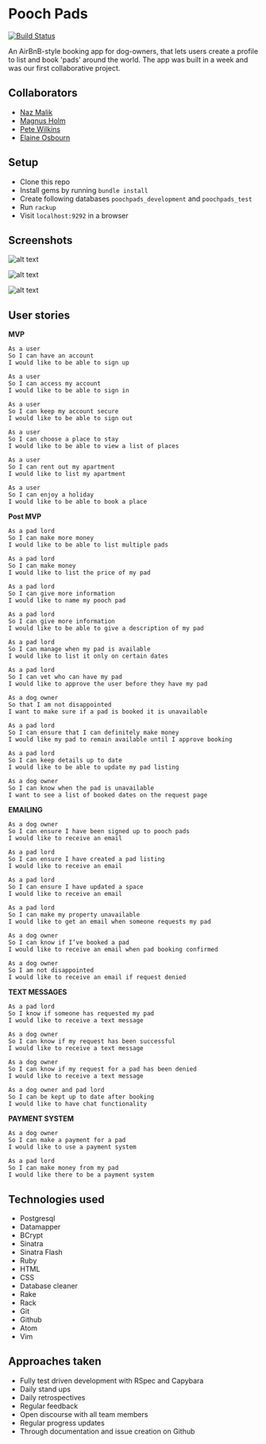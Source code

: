 # Pooch Pads
[![Build Status](https://travis-ci.org/kittysquee/poochpads.svg?branch=master)](https://travis-ci.org/kittysquee/poochpads)

An AirBnB-style booking app for dog-owners, that lets users create a profile to list and book 'pads' around the world. The app was built in a week and was our first collaborative project. 

## Collaborators
* [Naz Malik](https://github.com/nazwhale)
* [Magnus Holm](https://github.com/mghlm)
* [Pete Wilkins](https://github.com/petewilkins)
* [Elaine Osbourn](https://github.com/kittysquee/)

## Setup

- Clone this repo
- Install gems by running `bundle install`
- Create following databases `poochpads_development` and `poochpads_test`
- Run `rackup`
- Visit `localhost:9292` in a browser

## Screenshots

![alt text](http://i.imgur.com/pG9wwab.png)

![alt text](http://i.imgur.com/S1qcUxa.png)

![alt text](http://i.imgur.com/XrrYksd.png)

## User stories


**MVP**

```
As a user
So I can have an account
I would like to be able to sign up

As a user
So I can access my account
I would like to be able to sign in

As a user
So I can keep my account secure
I would like to be able to sign out

As a user
So I can choose a place to stay
I would like to be able to view a list of places

As a user
So I can rent out my apartment
I would like to list my apartment

As a user
So I can enjoy a holiday
I would like to be able to book a place
```

**Post MVP**

```
As a pad lord
So I can make more money
I would like to be able to list multiple pads

As a pad lord
So I can make money
I would like to list the price of my pad

As a pad lord
So I can give more information
I would like to name my pooch pad

As a pad lord
So I can give more information
I would like to be able to give a description of my pad

As a pad lord
So I can manage when my pad is available
I would like to list it only on certain dates

As a pad lord
So I can vet who can have my pad
I would like to approve the user before they have my pad

As a dog owner
So that I am not disappointed
I want to make sure if a pad is booked it is unavailable

As a pad lord
So I can ensure that I can definitely make money
I would like my pad to remain available until I approve booking

As a pad lord
So I can keep details up to date
I would like to be able to update my pad listing

As a dog owner
So I can know when the pad is unavailable
I want to see a list of booked dates on the request page
```

**EMAILING**

```
As a dog owner
So I can ensure I have been signed up to pooch pads
I would like to receive an email

As a pad lord
So I can ensure I have created a pad listing
I would like to receive an email

As a pad lord
So I can ensure I have updated a space
I would like to receive an email

As a pad lord
So I can make my property unavailable
I would like to get an email when someone requests my pad

As a dog owner
So I can know if I’ve booked a pad
I would like to receive an email when pad booking confirmed

As a dog owner
So I am not disappointed
I would like to receive an email if request denied
```

**TEXT MESSAGES**

```
As a pad lord
So I know if someone has requested my pad
I would like to receive a text message

As a dog owner
So I can know if my request has been successful
I would like to receive a text message

As a dog owner
So I can know if my request for a pad has been denied
I would like to receive a text message

As a dog owner and pad lord
So I can be kept up to date after booking
I would like to have chat functionality
```

**PAYMENT SYSTEM**

```
As a dog owner
So I can make a payment for a pad
I would like to use a payment system

As a pad lord
So I can make money from my pad
I would like there to be a payment system
```

## Technologies used
* Postgresql
* Datamapper
* BCrypt
* Sinatra
* Sinatra Flash
* Ruby
* HTML
* CSS
* Database cleaner
* Rake
* Rack
* Git
* Github
* Atom
* Vim

## Approaches taken
* Fully test driven development with RSpec and Capybara
* Daily stand ups
* Daily retrospectives
* Regular feedback
* Open discourse with all team members
* Regular progress updates
* Through documentation and issue creation on Github
